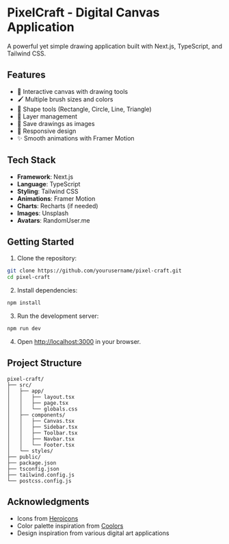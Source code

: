 # PixelCraft - Digital Canvas Application

A powerful yet simple drawing application built with Next.js, TypeScript, and Tailwind CSS.

## Features

- 🎨 Interactive canvas with drawing tools
- 🖌️ Multiple brush sizes and colors
- 📝 Shape tools (Rectangle, Circle, Line, Triangle)
- 📑 Layer management
- 💾 Save drawings as images
- 📱 Responsive design
- ✨ Smooth animations with Framer Motion

## Tech Stack

- **Framework**: Next.js
- **Language**: TypeScript
- **Styling**: Tailwind CSS
- **Animations**: Framer Motion
- **Charts**: Recharts (if needed)
- **Images**: Unsplash
- **Avatars**: RandomUser.me

## Getting Started

1. Clone the repository:

```bash
git clone https://github.com/yourusername/pixel-craft.git
cd pixel-craft
```

2. Install dependencies:

```bash
npm install
```

3. Run the development server:

```bash
npm run dev
```

4. Open [http://localhost:3000](http://localhost:3000) in your browser.

## Project Structure

```
pixel-craft/
├── src/
│   ├── app/
│   │   ├── layout.tsx
│   │   ├── page.tsx
│   │   └── globals.css
│   ├── components/
│   │   ├── Canvas.tsx
│   │   ├── Sidebar.tsx
│   │   ├── Toolbar.tsx
│   │   ├── Navbar.tsx
│   │   └── Footer.tsx
│   └── styles/
├── public/
├── package.json
├── tsconfig.json
├── tailwind.config.js
└── postcss.config.js
```

## Acknowledgments

- Icons from [Heroicons](https://heroicons.com/)
- Color palette inspiration from [Coolors](https://coolors.co/)
- Design inspiration from various digital art applications
